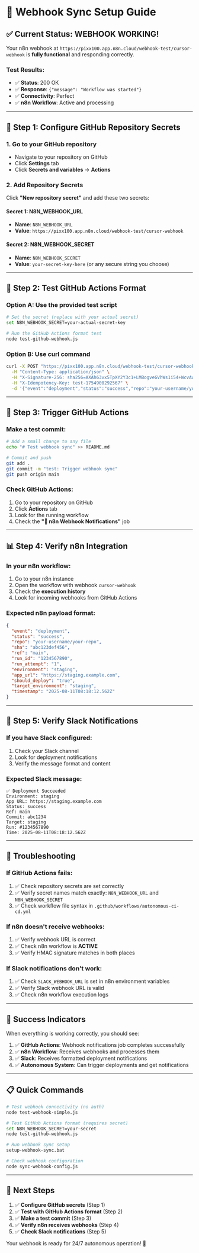 # 🔧 Webhook Sync Setup Guide

## ✅ **Current Status: WEBHOOK WORKING!**

Your n8n webhook at `https://pixx100.app.n8n.cloud/webhook-test/cursor-webhook` is **fully functional** and responding correctly.

### **Test Results:**
- ✅ **Status**: 200 OK
- ✅ **Response**: `{"message": "Workflow was started"}`
- ✅ **Connectivity**: Perfect
- ✅ **n8n Workflow**: Active and processing

---

## 🚀 **Step 1: Configure GitHub Repository Secrets**

### **1. Go to your GitHub repository**
- Navigate to your repository on GitHub
- Click **Settings** tab
- Click **Secrets and variables** → **Actions**

### **2. Add Repository Secrets**
Click **"New repository secret"** and add these two secrets:

#### **Secret 1: N8N_WEBHOOK_URL**
- **Name**: `N8N_WEBHOOK_URL`
- **Value**: `https://pixx100.app.n8n.cloud/webhook-test/cursor-webhook`

#### **Secret 2: N8N_WEBHOOK_SECRET**
- **Name**: `N8N_WEBHOOK_SECRET`
- **Value**: `your-secret-key-here` (or any secure string you choose)

---

## 🧪 **Step 2: Test GitHub Actions Format**

### **Option A: Use the provided test script**
```bash
# Set the secret (replace with your actual secret)
set N8N_WEBHOOK_SECRET=your-actual-secret-key

# Run the GitHub Actions format test
node test-github-webhook.js
```

### **Option B: Use curl command**
```bash
curl -X POST "https://pixx100.app.n8n.cloud/webhook-test/cursor-webhook" \
  -H "Content-Type: application/json" \
  -H "X-Signature-256: sha256=AXAh63vx5TpXY2Y3c1+LMBogveGVhWs1i54+WcvAws8=" \
  -H "X-Idempotency-Key: test-1754900292567" \
  -d '{"event":"deployment","status":"success","repo":"your-username/your-repo","sha":"abc123def456","ref":"main","run_id":"1234567890","run_attempt":"1","environment":"staging","app_url":"https://staging.example.com","should_deploy":"true","target_environment":"staging","timestamp":"2025-08-11T08:18:12.562Z"}'
```

---

## 🔄 **Step 3: Trigger GitHub Actions**

### **Make a test commit:**
```bash
# Add a small change to any file
echo "# Test webhook sync" >> README.md

# Commit and push
git add .
git commit -m "test: Trigger webhook sync"
git push origin main
```

### **Check GitHub Actions:**
1. Go to your repository on GitHub
2. Click **Actions** tab
3. Look for the running workflow
4. Check the **"📣 n8n Webhook Notifications"** job

---

## 📊 **Step 4: Verify n8n Integration**

### **In your n8n workflow:**
1. Go to your n8n instance
2. Open the workflow with webhook `cursor-webhook`
3. Check the **execution history**
4. Look for incoming webhooks from GitHub Actions

### **Expected n8n payload format:**
```json
{
  "event": "deployment",
  "status": "success",
  "repo": "your-username/your-repo",
  "sha": "abc123def456",
  "ref": "main",
  "run_id": "1234567890",
  "run_attempt": "1",
  "environment": "staging",
  "app_url": "https://staging.example.com",
  "should_deploy": "true",
  "target_environment": "staging",
  "timestamp": "2025-08-11T08:18:12.562Z"
}
```

---

## 🎯 **Step 5: Verify Slack Notifications**

### **If you have Slack configured:**
1. Check your Slack channel
2. Look for deployment notifications
3. Verify the message format and content

### **Expected Slack message:**
```
✅ Deployment Succeeded
Environment: staging
App URL: https://staging.example.com
Status: success
Ref: main
Commit: abc1234
Target: staging
Run: #1234567890
Time: 2025-08-11T08:18:12.562Z
```

---

## 🔧 **Troubleshooting**

### **If GitHub Actions fails:**
1. ✅ Check repository secrets are set correctly
2. ✅ Verify secret names match exactly: `N8N_WEBHOOK_URL` and `N8N_WEBHOOK_SECRET`
3. ✅ Check workflow file syntax in `.github/workflows/autonomous-ci-cd.yml`

### **If n8n doesn't receive webhooks:**
1. ✅ Verify webhook URL is correct
2. ✅ Check n8n workflow is **ACTIVE**
3. ✅ Verify HMAC signature matches in both places

### **If Slack notifications don't work:**
1. ✅ Check `SLACK_WEBHOOK_URL` is set in n8n environment variables
2. ✅ Verify Slack webhook URL is valid
3. ✅ Check n8n workflow execution logs

---

## 🎉 **Success Indicators**

When everything is working correctly, you should see:

1. ✅ **GitHub Actions**: Webhook notifications job completes successfully
2. ✅ **n8n Workflow**: Receives webhooks and processes them
3. ✅ **Slack**: Receives formatted deployment notifications
4. ✅ **Autonomous System**: Can trigger deployments and get notifications

---

## 📋 **Quick Commands**

```bash
# Test webhook connectivity (no auth)
node test-webhook-simple.js

# Test GitHub Actions format (requires secret)
set N8N_WEBHOOK_SECRET=your-secret
node test-github-webhook.js

# Run webhook sync setup
setup-webhook-sync.bat

# Check webhook configuration
node sync-webhook-config.js
```

---

## 🚀 **Next Steps**

1. ✅ **Configure GitHub secrets** (Step 1)
2. ✅ **Test with GitHub Actions format** (Step 2)
3. ✅ **Make a test commit** (Step 3)
4. ✅ **Verify n8n receives webhooks** (Step 4)
5. ✅ **Check Slack notifications** (Step 5)

Your webhook is ready for 24/7 autonomous operation! 🤖
